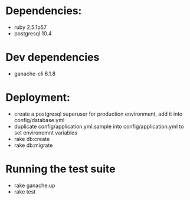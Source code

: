# Dependencies:

* ruby 2.5.1p57
* postgresql 10.4

# Dev dependencies

* ganache-cli 6.1.8

# Deployment:

* create a postgresql superuser for production environment, add it into config/database.yml
* duplicate config/application.yml.sample into config/application.yml to set environemnt variables
* rake db:create
* rake db:migrate

# Running the test suite

* rake ganache:up
* rake test
